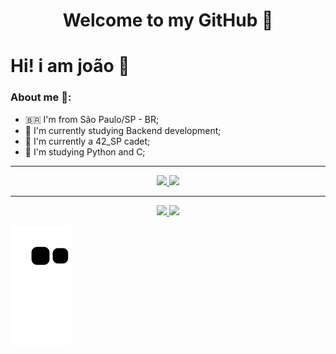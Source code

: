 <h1 align="center"> 
	Welcome to my GitHub 🚀

# Hi! i am joão 👋

### About me 👨:
- 🇧🇷 I'm from São Paulo/SP - BR;
- 🔭 I'm currently studying Backend development;
- 👾 I'm currently a 42_SP cadet;
- 🌱 I'm studying Python and C;

<hr>

<p align="center">
	<a href="https://github.com/JoaolSoares">
	<img height="180em" src="https://github-readme-stats.vercel.app/api?username=JoaolSoares&show_icons=true&theme=radical&include_all_commits=true&count_private=true"/>
	<img height="180em" src="https://github-readme-stats.vercel.app/api/top-langs/?username=JoaolSoares&layout=compact&langs_count=7&theme=radical"/>
</p>

<hr></hr>

<p align="center">
	<a href = "joaolucassoaresk@outlook.com"><img src="https://img.shields.io/badge/Outlook-0078D4?style=for-the-badge&logo=microsoft-outlook&logoColor=white" target="_blank"</a>
	<a href="https://www.linkedin.com/in/jo%C3%A3o-lucas-soares-a24a2721a/" target="_blank"><img src="https://img.shields.io/badge/-LinkedIn-%230077B5?style=for-the-badge&logo=linkedin&logoColor=white" target="_blank"></a>
</p>
	
![Snake animation](https://github.com/JoaolSoares/JoaolSoares/blob/output/github-contribution-grid-snake.svg)
